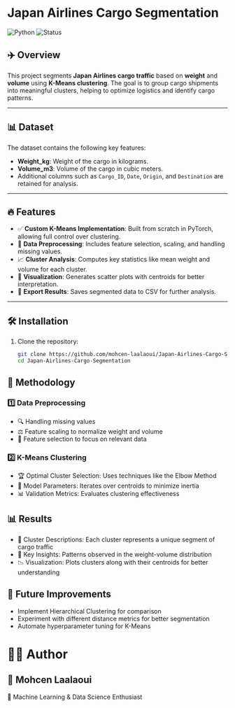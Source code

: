 # Japan Airlines Cargo Segmentation

![Python](https://img.shields.io/badge/Python-3.8%2B-blue)
![Status](https://img.shields.io/badge/Status-Completed-brightgreen)

## ✈️ Overview
This project segments **Japan Airlines cargo traffic** based on **weight** and **volume** using **K-Means clustering**. The goal is to group cargo shipments into meaningful clusters, helping to optimize logistics and identify cargo patterns.

---

## 📊 Dataset
The dataset contains the following key features:

- **Weight_kg**: Weight of the cargo in kilograms.
- **Volume_m3**: Volume of the cargo in cubic meters.
- Additional columns such as `Cargo_ID`, `Date`, `Origin`, and `Destination` are retained for analysis.

---

## 🔥 Features
- ✅ **Custom K-Means Implementation**: Built from scratch in PyTorch, allowing full control over clustering.
- 🔄 **Data Preprocessing**: Includes feature selection, scaling, and handling missing values.
- 📈 **Cluster Analysis**: Computes key statistics like mean weight and volume for each cluster.
- 🎨 **Visualization**: Generates scatter plots with centroids for better interpretation.
- 💾 **Export Results**: Saves segmented data to CSV for further analysis.

---

## 🛠 Installation
1. Clone the repository:
   ```bash
   git clone https://github.com/mohcen-laalaoui/Japan-Airlines-Cargo-Segmentation.git
   cd Japan-Airlines-Cargo-Segmentation
## 🧪 Methodology
### 1️⃣ Data Preprocessing
- 🔍 Handling missing values
- ⚖️ Feature scaling to normalize weight and volume
- 🎯 Feature selection to focus on relevant data
### 2️⃣ K-Means Clustering
- 🏆 Optimal Cluster Selection: Uses techniques like the Elbow Method
- 🔢 Model Parameters: Iterates over centroids to minimize inertia
- 📊 Validation Metrics: Evaluates clustering effectiveness
## 📊 Results
- 🚛 Cluster Descriptions: Each cluster represents a unique segment of cargo traffic
- 🔑 Key Insights: Patterns observed in the weight-volume distribution
- 📉 Visualization: Plots clusters along with their centroids for better understanding
## 🚀 Future Improvements
- Implement Hierarchical Clustering for comparison
- Experiment with different distance metrics for better segmentation
- Automate hyperparameter tuning for K-Means
# 👨‍💻 Author
## 📌 Mohcen Laalaoui
  💼 Machine Learning & Data Science Enthusiast

